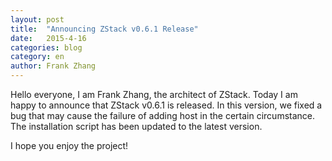 ```yaml
---
layout: post
title:  "Announcing ZStack v0.6.1 Release"
date:   2015-4-16
categories: blog
category: en
author: Frank Zhang
---
```



Hello everyone, I am Frank Zhang, the architect of ZStack. Today I am happy to announce that ZStack v0.6.1 is released.
In this version, we fixed a bug that may cause the failure of adding host in the certain circumstance. The installation
script has been updated to the latest version.

I hope you enjoy the project!
